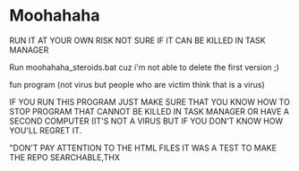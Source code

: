 # Moohahaha 
RUN IT AT YOUR OWN RISK 
NOT SURE IF IT CAN BE KILLED IN TASK MANAGER

Run moohahaha_steroids.bat cuz i'm not able to delete the first version ;)

fun program (not virus but people who are victim think that is a virus)

IF YOU RUN THIS PROGRAM JUST MAKE SURE THAT YOU KNOW HOW TO STOP PROGRAM THAT CANNOT BE KILLED IN TASK MANAGER OR HAVE A SECOND COMPUTER (IT'S NOT A VIRUS BUT IF YOU DON'T KNOW HOW YOU'LL REGRET IT. 

"DON'T PAY ATTENTION TO THE HTML FILES IT WAS A TEST TO MAKE THE REPO SEARCHABLE,THX
